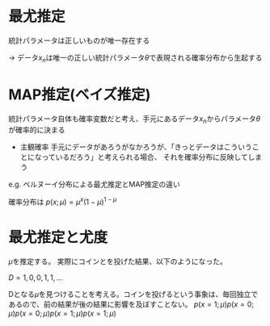 <!--
 FileName:      map
 Author:        8ucchiman
 CreatedDate:   2023-04-27 18:46:58
 LastModified:  2023-01-25 10:56:12 +0900
 Reference:     https://www.hellocybernetics.tech/entry/2017/01/18/004836
 Description:   ---
-->


# 最尤推定
統計パラメータは正しいものが唯一存在する

-> データ$x_n$は唯一の正しい統計パラメータ$\theta$で表現される確率分布から生起する

# MAP推定(ベイズ推定)
統計パラメータ自体も確率変数だと考え、手元にあるデータ$x_n$からパラメータ$\theta$が確率的に決まる

- 主観確率
手元にデータがあろうがなかろうが、「きっとデータはこういうことになっているだろう」と考えられる場合、
それを確率分布に反映してしまう

e.g. ベルヌーイ分布による最尤推定とMAP推定の違い

確率分布は
$p(x;\mu) = \mu ^x(1-\mu)^{1-\mu}$


# 最尤推定と尤度
$\mu$を推定する。
実際にコインとを投げた結果、以下のようになった。

$D = {1, 0, 0, 1, 1, \dots}$

Dとなる$\mu$を見つけることを考える。コインを投げるという事象は、毎回独立であるので、前の結果が後の結果に影響を及ぼすことない。
$p(x=1;\mu)p(x=0;\mu)p(x=0;\mu)p(x=1;\mu)p(x=1;\mu)$
